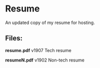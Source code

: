# Resume
An updated copy of my resume for hosting.

## Files:
**resume.pdf** v1907
Tech resume

**resumeN.pdf** v1902
Non-tech resume
